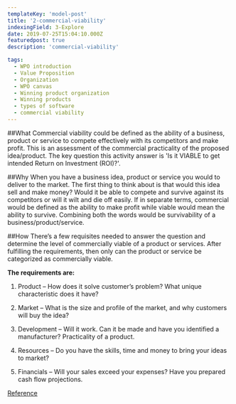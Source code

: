 ```yaml
---
templateKey: 'model-post'
title: '2-commercial-viability'
indexingField: 3-Explore
date: 2019-07-25T15:04:10.000Z
featuredpost: true
description: 'commercial-viability'

tags:
  - WPO introduction
  - Value Proposition
  - Organization
  - WPO canvas
  - Winning product organization
  - Winning products
  - types of software
  - commercial viability
---
```


##What
Commercial viability could be defined as the ability of a business, product or service to compete effectively with its competitors and make profit. This is an assessment of the commercial practicality of the proposed idea/product. The key question this activity answer is 'Is it VIABLE to get intended Return on Investment (ROI)?'.



##Why
When you have a business idea, product or service you would to deliver to the market. The first thing to think about is that would this idea sell and make money? Would it be able to compete and survive against its competitors or will it wilt and die off easily. If in separate terms, commercial would be defined as the ability to make profit while viable would mean the ability to survive. Combining both the words would be survivability of a business/product/service.



##How
There’s a few requisites needed to answer the question and determine the level of commercially viable of a product or services. After fulfilling the requirements, then only can the product or service be categorized as commercially viable.



**The requirements are:**

1. Product – How does it solve customer’s problem? What unique characteristic does it have?

2. Market – What is the size and profile of the market, and why customers will buy the idea?

3. Development – Will it work. Can it be made and have you identified a manufacturer? Practicality of a product.

4. Resources – Do you have the skills, time and money to bring your ideas to market?

5. Financials – Will your sales exceed your expenses? Have you prepared cash flow projections.



[Reference]('https://medium.com/plusacumen/market-viability-7-steps-to-assess-your-competition-e4f67de84979')